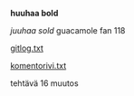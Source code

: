 **huuhaa bold**

*juuhaa sold*
guacamole fan 118

[gitlog.txt](https://github.com/MegafoS/ot-harjoitustyo/blob/main/laskarit/viikko1/gitlog.txt)

[komentorivi.txt](https://github.com/MegafoS/ot-harjoitustyo/blob/main/laskarit/viikko1/komentorivi.txt)

tehtävä 16 muutos
